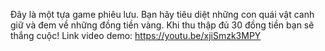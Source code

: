 Đây là một tựa game phiêu lưu. Bạn hãy tiêu diệt những con quái vật canh giữ và đem về những đồng tiền vàng. Khi thu thập đủ 30 đồng tiền bạn sẽ thắng cuộc!
Link video demo: https://youtu.be/xjiSmzk3MPY
